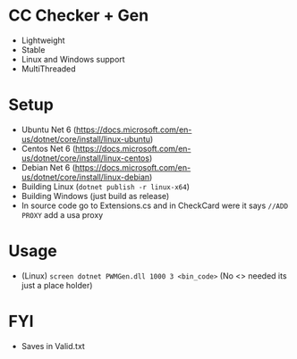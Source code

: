 # CC Checker + Gen
- Lightweight
- Stable
- Linux and Windows support
- MultiThreaded

# Setup
- Ubuntu Net 6 (https://docs.microsoft.com/en-us/dotnet/core/install/linux-ubuntu)
- Centos Net 6 (https://docs.microsoft.com/en-us/dotnet/core/install/linux-centos)
- Debian Net 6 (https://docs.microsoft.com/en-us/dotnet/core/install/linux-debian)
- Building Linux (`dotnet publish -r linux-x64`)
- Building Windows (just build as release)
- In source code go to Extensions.cs and in CheckCard were it says `//ADD PROXY` add a usa proxy

# Usage
- (Linux) `screen dotnet PWMGen.dll 1000 3 <bin_code>` (No <> needed its just a place holder)

# FYI
- Saves in Valid.txt
